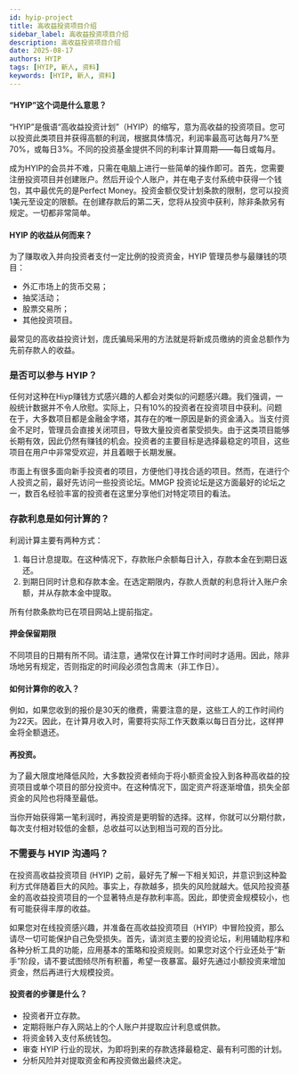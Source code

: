 ```yaml
---
id: hyip-project
title: 高收益投资项目介绍 
sidebar_label: 高收益投资项目介绍 
description: 高收益投资项目介绍 
date: 2025-08-17
authors: HYIP
tags: [HYIP, 新人, 资料]
keywords: [HYIP, 新人, 资料]
---
```


#### “HYIP”这个词是什么意思？

“HYIP”是俄语“高收益投资计划”（HYIP）的缩写，意为高收益的投资项目。您可以投资此类项目并获得高额的利润，根据具体情况，利润率最高可达每月7%至70%，或每日3%。不同的投资基金提供不同的利率计算周期——每日或每月。   

成为HYIP的会员并不难，只需在电脑上进行一些简单的操作即可。首先，您需要注册投资项目并创建账户。然后开设个人账户，并在电子支付系统中获得一个钱包，其中最优先的是Perfect Money。投资金额仅受计划条款的限制，您可以投资1美元至设定的限额。在创建存款后的第二天，您将从投资中获利，除非条款另有规定。一切都非常简单。  



#### HYIP 的收益从何而来？

为了赚取收入并向投资者支付一定比例的投资资金，HYIP 管理员参与最赚钱的项目： 
- 外汇市场上的货币交易； 
- 抽奖活动； 
- 股票交易所； 
- 其他投资项目。 

最常见的高收益投资计划，庞氏骗局采用的方法就是将新成员缴纳的资金总额作为先前存款人的收益。  



### 是否可以参与 HYIP？

任何对这种在Hiyp赚钱方式感兴趣的人都会对类似的问题感兴趣。我们强调，一般统计数据并不令人欣慰。实际上，只有10%的投资者在投资项目中获利。问题在于，大多数项目都是金融金字塔，其存在的唯一原因是新的资金涌入。当支付资金不足时，管理员会直接关闭项目，导致大量投资者蒙受损失。由于这类项目能够长期有效，因此仍然有赚钱的机会。投资者的主要目标是选择最稳定的项目，这些项目在用户中非常受欢迎，并且着眼于长期发展。   

市面上有很多面向新手投资者的项目，方便他们寻找合适的项目。然而，在进行个人投资之前，最好先访问一些投资论坛。MMGP 投资论坛是这方面最好的论坛之一，数百名经验丰富的投资者在这里分享他们对特定项目的看法。



### 存款利息是如何计算的？

利润计算主要有两种方式：   
1. 每日计息提取。在这种情况下，存款账户余额每日计入，存款本金在到期日返还。 
2. 到期日同时计息和存款本金。在选定期限内，存款人贡献的利息将计入账户余额，并从存款本金中提取。 

所有付款条款均已在项目网站上提前指定。


#### 押金保留期限

不同项目的日期有所不同。请注意，通常仅在计算工作时间时才适用。因此，除非场地另有规定，否则指定的时间段必须包含周末（非工作日）。


#### 如何计算你的收入？

例如，如果您收到的报价是30天的缴费，需要注意的是，这些工人的工作时间约为22天。因此，在计算月收入时，需要将实际工作天数乘以每日百分比，这样押金将全额退还。

#### 再投资。

为了最大限度地降低风险，大多数投资者倾向于将小额资金投入到各种高收益的投资项目或单个项目的部分投资中。在这种情况下，固定资产将逐渐增值，损失全部资金的风险也将降至最低。   

当你开始获得第一笔利润时，再投资是更明智的选择。这样，你就可以分期付款，每次支付相对较低的金额，总收益可以达到相当可观的百分比。   


### 不需要与 HYIP 沟通吗？

在投资高收益投资项目 (HYIP) 之前，最好先了解一下相关知识，并意识到这种盈利方式伴随着巨大的风险。事实上，存款越多，损失的风险就越大。低风险投资基金的高收益投资项目的一个显著特点是存款利率高。因此，即使资金规模较小，也有可能获得丰厚的收益。   

如果您对在线投资感兴趣，并准备在高收益投资项目（HYIP）中冒险投资，那么请尽一切可能保护自己免受损失。首先，请浏览主要的投资论坛，利用辅助程序和各种分析工具的功能，应用基本的策略和投资规则。如果您对这个行业还处于“新手”阶段，请不要试图倾尽所有积蓄，希望一夜暴富。最好先通过小额投资来增加资金，然后再进行大规模投资。



#### 投资者的步骤是什么？

- 投资者开立存款。 
- 定期将账户存入网站上的个人账户并提取应计利息或供款。 
- 将资金转入支付系统钱包。 
- 审查 HYIP 行业的现状，为即将到来的存款选择最稳定、最有利可图的计划。 
- 分析风险并对提取资金和再投资做出最终决定。






